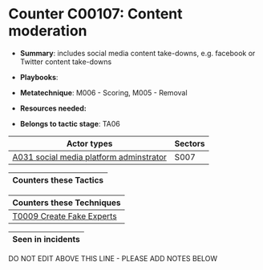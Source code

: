 # Counter C00107: Content moderation

* **Summary**: includes social media content take-downs, e.g. facebook or Twitter content take-downs

* **Playbooks**: 

* **Metatechnique**: M006 - Scoring, M005 - Removal

* **Resources needed:** 

* **Belongs to tactic stage**: TA06


| Actor types | Sectors |
| ----------- | ------- |
| [A031 social media platform adminstrator](../../generated_pages/actortypes/A031.md) | S007 |



| Counters these Tactics |
| ---------------------- |



| Counters these Techniques |
| ------------------------- |
| [T0009 Create Fake Experts](../../generated_pages/techniques/T0009.md) |



| Seen in incidents |
| ----------------- |


DO NOT EDIT ABOVE THIS LINE - PLEASE ADD NOTES BELOW